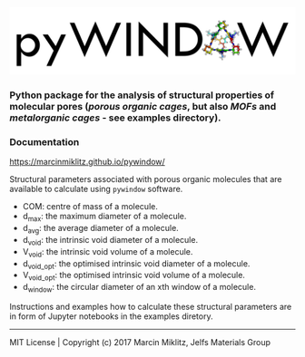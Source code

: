 ![alt tag](docs/pyWINDOW_logo.png)
### Python package for the analysis of structural properties of molecular pores (*porous organic cages*, but also *MOFs* and *metalorganic cages* - see examples directory).

### Documentation

https://marcinmiklitz.github.io/pywindow/

Structural parameters associated with porous organic molecules that are available
to calculate using `pywindow` software.

* COM: centre of mass of a molecule.
* d<sub>max</sub>: the maximum diameter of a molecule.
* d<sub>avg</sub>: the average diameter of a molecule.
* d<sub>void</sub>: the intrinsic void diameter of a molecule.
* V<sub>void</sub>: the intrinsic void volume of a molecule.
* d<sub>void_opt</sub>: the optimised intrinsic void diameter of a molecule.
* V<sub>void_opt</sub>: the optimised intrinsic void volume of a molecule.
* d<sub>window</sub>: the circular diameter of an xth window of a molecule.

Instructions and examples how to calculate these structural parameters are in form of Jupyter notebooks in the examples diretory.

---------------------------------------------------------------
MIT License | Copyright (c) 2017 Marcin Miklitz, Jelfs Materials Group

